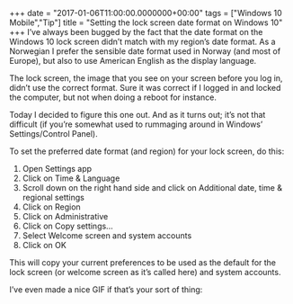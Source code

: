 +++
date = "2017-01-06T11:00:00.0000000+00:00"
tags = ["Windows 10 Mobile","Tip"]
title = "Setting the lock screen date format on Windows 10"
+++
I’ve always been bugged by the fact that the date format on the Windows 10 lock
screen didn’t match with my region’s date format. As a Norwegian I prefer the
sensible date format used in Norway (and most of Europe), but also to use
American English as the display language.

The lock screen, the image that you see on your screen before you log in, didn’t
use the correct format. Sure it was correct if I logged in and locked the
computer, but not when doing a reboot for instance.

Today I decided to figure this one out. And as it turns out; it’s not that
difficult (if you’re somewhat used to rummaging around in Windows’
Settings/Control Panel).

To set the preferred date format (and region) for your lock screen, do this:

 1. Open Settings  app
 2. Click on Time & Language
 3. Scroll down on the right hand side and click on Additional date, time &
    regional settings
 4. Click on Region
 5. Click on Administrative
 6. Click on Copy settings...
 7. Select Welcome screen and system accounts
 8. Click on OK

This will copy your current preferences to be used as the default for the lock
screen (or welcome screen as it’s called here) and system accounts.

I’ve even made a nice GIF if that’s your sort of thing:
